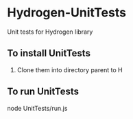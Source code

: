Hydrogen-UnitTests
==================

Unit tests for Hydrogen library

## To install UnitTests
1. Clone them into directory parent to H

## To run UnitTests
node UnitTests/run.js
